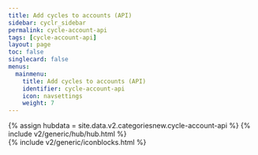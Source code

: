 ```yaml
---
title: Add cycles to accounts (API)
sidebar: cyclr_sidebar
permalink: cycle-account-api
tags: [cycle-account-api]
layout: page
toc: false
singlecard: false
menus:
  mainmenu:
    title: Add cycles to accounts (API)
    identifier: cycle-account-api
    icon: navsettings
    weight: 7
---
```

{% assign hubdata = site.data.v2.categoriesnew.cycle-account-api %}
{% include v2/generic/hub/hub.html %}	
{% include v2/generic/iconblocks.html %}	
